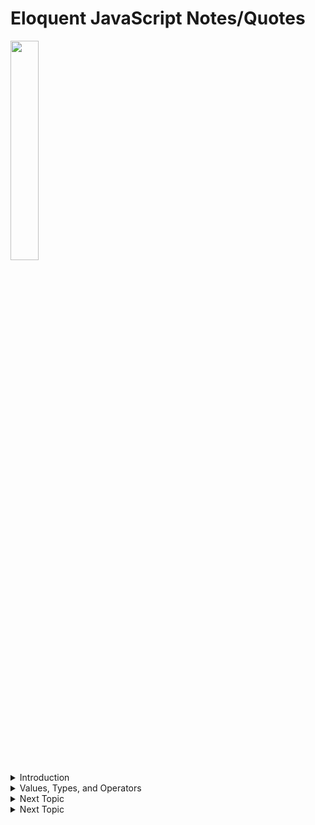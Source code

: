 # Eloquent JavaScript Notes/Quotes

<img src="https://pbs.twimg.com/media/Ev_WHN1XcAE4zV3?format=png&name=small" width="30%">

<details><summary>Introduction</summary>

Programming is the act of constructing a program—a set of precise instructions telling a computer what to do. 

#### What is JavaScript?
JavaScript was introduced in 1995 as a way to add programs to web pages in the Netscape Navigator browser. It has made modern web applications possible—applications with which you can interact directly without doing a page reload for every action. After its adoption outside of Netscape, a standard document was written to describe the way the JavaScript language should work so that the various pieces of software that claimed to support JavaScript were actually talking about the same language. This is called the ECMAScript standard, after the Ecma International organization that did the standardization. In practice, the terms ECMAScript and JavaScript can be used interchangeably—they are two names for the same language.

#### Code, and what to do with it
Code is the text that makes up programs. 

</details>

<details><summary>Values, Types, and Operators</summary>
  <strong>Values</strong>
  
  To be able to work with large quantities of bits (binary) without getting lost, we must separate them into chunks that represent pieces of information. In a JavaScript environment, those chunks are called values. Though all values are made of bits, they play different roles. Every value has a type that determines its role. Some values are numbers, some values are pieces of text, some values are functions, and so on. To create a value, you must merely invoke its name.

<strong>Numbers</strong>

Values of the number type are, unsurprisingly, numeric values.

</details>

</details>

<details><summary>Next Topic</summary>


</details>

<details><summary>Next Topic</summary>


</details>
